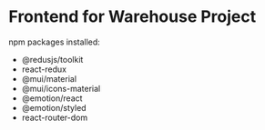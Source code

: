 # Frontend for Warehouse Project

npm packages installed:
- @redusjs/toolkit
- react-redux
- @mui/material
- @mui/icons-material
- @emotion/react
- @emotion/styled
- react-router-dom